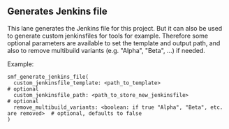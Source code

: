 ## Generates Jenkins file
This lane generates the Jenkins file for this project. But it can also be used to generate custom jenkinsfiles for tools for example.
Therefore some optional parameters are available to set the template and output path, and also to remove multibuild variants (e.g. "Alpha", "Beta", ...) if needed.

Example:

```
smf_generate_jenkins_file(
  custom_jenkinsfile_template: <path_to_template>                                   # optional
  custom_jenkinsfile_path: <path_to_store_new_jenkinsfile>                          # optional 
  remove_multibuild_variants: <boolean: if true "Alpha", "Beta", etc. are removed>  # optional, defaults to false
)
```